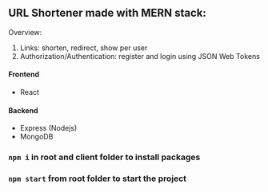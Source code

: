 ## URL Shortener made with MERN stack:
Overview:
1. Links: shorten, redirect, show per user
2. Authorization/Authentication: register and login using JSON Web Tokens

#### Frontend
* React

#### Backend
 * Express (Nodejs)
 * MongoDB


### `npm i` in root and client folder to install packages
### `npm start` from root folder to start the project
